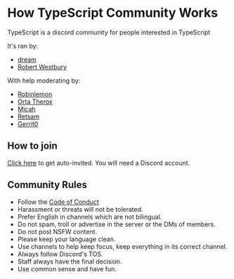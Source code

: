 # How TypeScript Community Works

TypeScript is a discord community for people interested in TypeScript

It's ran by:
 
 - [dream](https://github.com/Draem)
 - [Robert Westbury](https://github.com/robertt)
 
With help moderating by:

 - [Robinlemon](https://github.com/Robinlemon)
 - [Orta Therox](https://github.com/orta)
 - [Micah](https://github.com/MicahZoltu)
 - [Retsam](https://github.com/Retsam)
 - [Gerrit0](https://github.com/Gerrit0)

## How to join

[Click here](https://discord.gg/typescript) to get auto-invited. You will need a Discord account.

## Community Rules

- Follow the [Code of Conduct](./CODE_OF_CONDUCT.md)
- Harassment or threats will not be tolerated.
- Prefer English in channels which are not bilingual.
- Do not spam, troll or advertise in the server or the DMs of members.
- Do not post NSFW content.
- Please keep your language clean.
- Use channels to help keep focus, keep everything in its correct channel.
- Always follow Discord's TOS.
- Staff always have the final decision.
- Use common sense and have fun.


